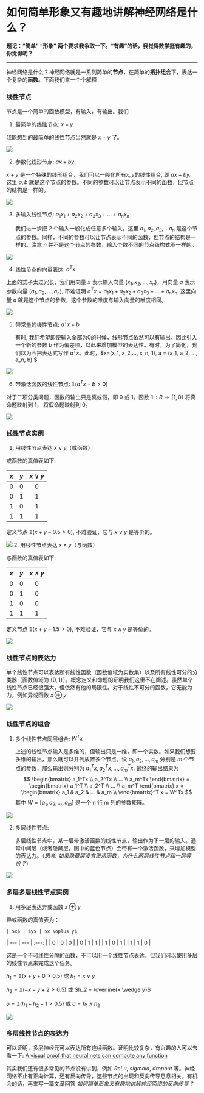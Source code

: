 # 如何简单形象又有趣地讲解神经网络是什么？

**题记：“简单” “形象” 两个要求我争取一下。“有趣”的话，我觉得数学挺有趣的，你觉得呢？**

---
神经网络是什么？神经网络就是一系列简单的**节点**，在简单的**拓扑组合**下，表达一个复杂的**函数**。下面我们来一个个解释

### 线性节点
节点是一个简单的函数模型，有输入，有输出。我们

1. 最简单的线性节点: $x + y$

 我能想到的最简单的线性节点当然就是 $x+y$ 了。
 
 ![](p1.png)
 
2. 参数化线形节点: $ax + by$

 $x + y$ 是一个特殊的线形组合，我们可以一般化所有$x,y$的线性组合, 即 $ax+by$。这里 $a, b$ 就是这个节点的参数。不同的参数可以让节点表示不同的函数，但节点的结构是一样的。
 
 ![](p2.png)
  
3. 多输入线性节点: $a_1x_1 + a_2x_2 + a_3x_3 + ... + a_nx_n$

	我们进一步把 2 个输入一般化成任意多个输入。这里 $a_1, a_2, a_3, ... a_n$ 是这个节点的参数。同样，不同的参数可以让节点表示不同的函数，但节点的结构是一样的。注意 $n$ 并不是这个节点的参数，输入个数不同的节点结构式不一样的。
	
 ![](p3.png)
	
4. 线性节点的向量表达: $a^Tx$

 上面的式子太过冗长，我们用向量 $x$ 表示输入向量 $(x_1, x_2, ..., x_n)$，用向量 $a$ 表示参数向量 $(a_1, a_2, ..., a_n)$, 不难证明 $a^Tx = a_1x_1 + a_2x_2 + a_3x_3 + ... + a_nx_n$. 这里向量 $a$ 就是这个节点的参数，这个参数的唯度与输入向量的唯度相同。
 
 ![](p4.png)

5. 带常量的线性节点: $a^Tx + b$
	
	有时, 我们希望即使输入全部为0的时候，线形节点依然可以有输出，因此引入一个新的参数 $b$ 作为偏差项，以此来增加模型的表达性。有时，为了简化，我们以为会把表达式写作 $a^Tx$。此时，$x=(x_1, x_2,..., x_n, 1), a = (a_1, a_2, ..., a_n, b) $ 
	
 ![](p5.png)
	
6. 带激活函数的线性节点: $\mathbb{1}(a^Tx + b > 0)$

 对于二项分类问题，函数的输出只是真或假，即 0 或 1。函数 $\mathbb{1}: R\rightarrow\{1, 0\}$ 将真命题映射到 1， 将假命题映射到 0。
 
 ![](p6.png)
  
### 线性节点实例
1. 用线性节点表达 $x \vee y$（或函数）
 
 或函数的真值表如下:

 | $x$ | $y$ | $x \vee y$ | 
| --- | --- | :---: |
| 0 | 0 | 0 |
| 0 | 1 | 1 |
| 1 | 0 | 1 |
| 1 | 1 | 1 |

 定义节点 $\mathbb{1}(x+y - 0.5>0)$,  不难验证，它与 $x \vee y$ 是等价的。

 ![](p7.png)
2. 用线性节点表达 $x \wedge y$（与函数） 
 
 与函数的真值表如下:

 | $x$ | $y$ | $x \wedge y$ 
| --- | --- | :---: |
| 0 | 0 | 0 |
| 0 | 1 | 0 |
| 1 | 0 | 0 |
| 1 | 1 | 1 |

 定义节点 $\mathbb{1}(x+y-1.5>0)$, 不难验证，它与 $x \wedge y$ 是等价的。

 ![](p8.png)

### 线性节点的表达力
单个线性节点可以表达所有线性函数（函数值域为实数集）以及所有线性可分的分类器（函数值域为 $\{0,1\}$）。概念定义和命题的证明我们这里不在阐述。虽然单个线性节点已经很强大，但依然有他的局限性。对于线性不可分的函数，它无能为力，例如异或函数 $x \oplus y$

 ![](p9.png)

### 线性节点的组合
1. 多个线性节点同层组合: $W^Tx$

	上述的线性节点输入是多维的，但输出只是一维，即一个实数。如果我们想要多维的输出，那么就可以并列放置多个节点。设 $a_1, a_2, ... , a_m$ 分别是 $m$ 个节点的参数，那么输出则分别为 $a_1^Tx, a_2^Tx, ... , a_m^Tx$. 最终的输出结果为
	$$
	\begin{bmatrix}
    a_1^Tx \\
    a_2^Tx \\
    ... \\
    a_m^Tx 
 \end{bmatrix} = 
 \begin{bmatrix}
    a_1^T \\
    a_2^T \\
    ... \\
    a_m^T 
 \end{bmatrix} x = 
 \begin{bmatrix}
    a_1 & a_2 & ... & a_m \\
 \end{bmatrix}^T x = W^Tx
	$$
	其中 $W = [a_1, a_2, ... , a_m]$ 是一个 n 行 m 列的参数矩阵。
 
 ![](p10.png)
	
 
2. 多层线性节点:
 
	多层线性节点中，某一层带激活函数的线性节点，输出作为下一层的输入。通常中间层（或者隐藏层，图中的蓝色节点）会带有一个激活函数，来增加模型的表达力。（*思考: 如果隐藏层没有激活函数，为什么两层线性节点和一层等价？*）
	
 ![](p15.png)

	
### 多层多层线性节点实例

1. 用多层表达异或函数 $x \oplus y$

 异或函数的真值表为：
 
	| $x$ | $y$ | $x \oplus y$ 
| --- | --- | :---: |
| 0 | 0 | 0 |
| 0 | 1 | 1 |
| 1 | 0 | 1 |
| 1 | 1 | 0 |
 
 这是一个不可线性分隔的函数，不可以用一个线性节点表达。但我们可以使用多层的线性节点来完成这个任务。
 
 $h_1 = \mathbb{1}(x+y+0 >0.5)$ 或 $h_1 = x \vee y$
 
 $h_2 = \mathbb{1}(-x-y+2 >0.5)$ 或 $h_2 = \overline{x \wedge y}$
 
 $o = \mathbb{1}(h_1 + h_2 - 1 >0.5)$ 或 $o = h_1 \wedge h_2$ 
 
 ![](p11.png)

### 多层线性节点的表达力
可以证明，多层神经元可以表达所有连续函数。证明比较复杂，有兴趣的人可以去看一下: [A visual proof that neural nets can compute any function](http://neuralnetworksanddeeplearning.com/chap4.html)

其实我们还有很多常见的节点没有讲到，例如 $ReLu$, $sigmoid$, $dropout$ 等。神经网络不止有正向计算，还有反向传导，这些节点的出现和反向传导息息相关，有机会的话，再来写一篇文章回答 *如何简单形象又有趣地讲解神经网络的反向传导？*


